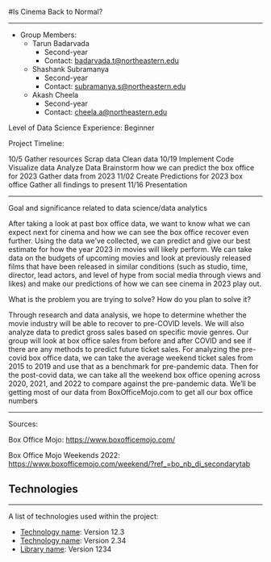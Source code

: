 #Is Cinema Back to Normal?


-------------------------------------------------------------------------------------------------------------------------------

 * Group Members: 
   * Tarun Badarvada
     * Second-year
     * Contact: badarvada.t@northeastern.edu
   * Shashank Subramanya
     * Second-year
     * Contact: subramanya.s@northeastern.edu
   * Akash Cheela 
     * Second-year
     * Contact: cheela.a@northeastern.edu 


Level of Data Science Experience: Beginner

Project Timeline:

10/5
Gather resources
Scrap data
Clean data
10/19
Implement Code
Visualize data
Analyze Data
Brainstorm how we can predict the box office for 2023
Gather data from 2023
11/02
Create Predictions for 2023 box office
Gather all findings to present
11/16
Presentation

-------------------------------------------------------------------------------------------------------------------------------






Goal and significance related to data science/data analytics

After taking a look at past box office data, we want to know what we can expect next for cinema and how we can see the box office recover even further. Using the data we’ve collected, we can predict and give our best estimate for how the year 2023 in movies will likely perform. We can take data on the budgets of upcoming movies and look at previously released films that have been released in similar conditions (such as studio, time, director, lead actors, and level of hype from social media through views and likes) and make our predictions of how we can see cinema in 2023 play out. 

What is the problem you are trying to solve? How do you plan to solve it?

Through research and data analysis, we hope to determine whether the movie industry will be able to recover to pre-COVID levels. We will also analyze data to predict gross sales based on specific movie genres. Our group will look at box office sales from before and after COVID and see if there are any methods to predict future ticket sales. 
For analyzing the pre-covid box office data, we can take the average weekend ticket sales from 2015 to 2019 and use that as a benchmark for pre-pandemic data. Then for the post-covid data, we can take all the weekend box office opening across 2020, 2021, and 2022 to compare against the pre-pandemic data. We’ll be getting most of our data from BoxOfficeMojo.com to get all our box office numbers

-------------------------------------------------------------------------------------------------------------------------------

Sources:

Box Office Mojo: https://www.boxofficemojo.com/

Box Office Mojo Weekends 2022: https://www.boxofficemojo.com/weekend/?ref_=bo_nb_di_secondarytab



## Technologies
***
A list of technologies used within the project:
* [Technology name](https://example.com): Version 12.3 
* [Technology name](https://example.com): Version 2.34
* [Library name](https://example.com): Version 1234
